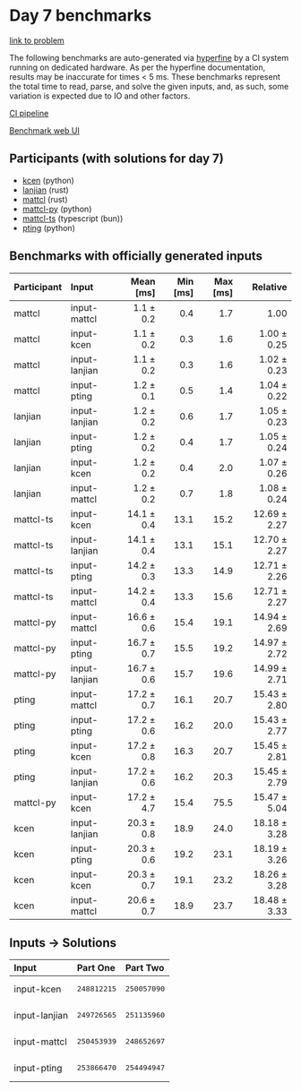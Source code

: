# Day 7 benchmarks

[link to problem](https://adventofcode.com/2023/day/7)

The following benchmarks are auto-generated via
[hyperfine](https://github.com/sharkdp/hyperfine) by a CI system running on
dedicated hardware. As per the hyperfine documentation, results may be
inaccurate for times < 5 ms. These benchmarks represent the total time to read,
parse, and solve the given inputs, and, as such, some variation is expected due
to IO and other factors.

[CI pipeline](http://ci.papercode.net:8080/teams/main/pipelines/aoc2023)

[Benchmark web UI](https://aoc.ancalagon.black)


## Participants (with solutions for day 7)

- [kcen](https://github.com/kcen/aoc2023) (python)
- [lanjian](https://github.com/lanjian/aoc-2023) (rust)
- [mattcl](https://github.com/mattcl/aoc2023) (rust)
- [mattcl-py](https://github.com/mattcl/aoc2023-py) (python)
- [mattcl-ts](https://github.com/mattcl/aoc2023-js) (typescript (bun))
- [pting](https://github.com/pting/aoc2023) (python)


## Benchmarks with officially generated inputs

| Participant | Input | Mean [ms] | Min [ms] | Max [ms] | Relative |
|:---|:---|---:|---:|---:|---:|
| mattcl | input-mattcl | 1.1 ± 0.2 | 0.4 | 1.7 | 1.00 |
| mattcl | input-kcen | 1.1 ± 0.2 | 0.3 | 1.6 | 1.00 ± 0.25 |
| mattcl | input-lanjian | 1.1 ± 0.2 | 0.3 | 1.6 | 1.02 ± 0.23 |
| mattcl | input-pting | 1.2 ± 0.1 | 0.5 | 1.4 | 1.04 ± 0.22 |
| lanjian | input-lanjian | 1.2 ± 0.2 | 0.6 | 1.7 | 1.05 ± 0.23 |
| lanjian | input-pting | 1.2 ± 0.2 | 0.4 | 1.7 | 1.05 ± 0.24 |
| lanjian | input-kcen | 1.2 ± 0.2 | 0.4 | 2.0 | 1.07 ± 0.26 |
| lanjian | input-mattcl | 1.2 ± 0.2 | 0.7 | 1.8 | 1.08 ± 0.24 |
| mattcl-ts | input-kcen | 14.1 ± 0.4 | 13.1 | 15.2 | 12.69 ± 2.27 |
| mattcl-ts | input-lanjian | 14.1 ± 0.4 | 13.1 | 15.1 | 12.70 ± 2.27 |
| mattcl-ts | input-pting | 14.2 ± 0.3 | 13.3 | 14.9 | 12.71 ± 2.26 |
| mattcl-ts | input-mattcl | 14.2 ± 0.4 | 13.3 | 15.6 | 12.71 ± 2.27 |
| mattcl-py | input-mattcl | 16.6 ± 0.6 | 15.4 | 19.1 | 14.94 ± 2.69 |
| mattcl-py | input-pting | 16.7 ± 0.7 | 15.5 | 19.2 | 14.97 ± 2.72 |
| mattcl-py | input-lanjian | 16.7 ± 0.6 | 15.7 | 19.6 | 14.99 ± 2.71 |
| pting | input-mattcl | 17.2 ± 0.7 | 16.1 | 20.7 | 15.43 ± 2.80 |
| pting | input-pting | 17.2 ± 0.6 | 16.2 | 20.0 | 15.43 ± 2.77 |
| pting | input-kcen | 17.2 ± 0.8 | 16.3 | 20.7 | 15.45 ± 2.81 |
| pting | input-lanjian | 17.2 ± 0.6 | 16.2 | 20.3 | 15.45 ± 2.79 |
| mattcl-py | input-kcen | 17.2 ± 4.7 | 15.4 | 75.5 | 15.47 ± 5.04 |
| kcen | input-lanjian | 20.3 ± 0.8 | 18.9 | 24.0 | 18.18 ± 3.28 |
| kcen | input-pting | 20.3 ± 0.6 | 19.2 | 23.1 | 18.19 ± 3.26 |
| kcen | input-kcen | 20.3 ± 0.7 | 19.1 | 23.2 | 18.26 ± 3.28 |
| kcen | input-mattcl | 20.6 ± 0.7 | 18.9 | 23.7 | 18.48 ± 3.33 |


## Inputs -> Solutions

| Input | Part One | Part Two |
|:---|:---|:---|
|input-kcen|<pre>248812215</pre>|<pre>250057090</pre>|
|input-lanjian|<pre>249726565</pre>|<pre>251135960</pre>|
|input-mattcl|<pre>250453939</pre>|<pre>248652697</pre>|
|input-pting|<pre>253866470</pre>|<pre>254494947</pre>|